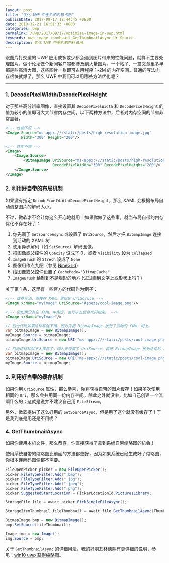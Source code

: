 ```yaml
---
layout: post
title: "优化 UWP 中图片的内存占用"
publishDate: 2017-09-17 12:44:45 +0800
date: 2018-12-21 16:51:33 +0800
categories: uwp
permalink: /uwp/2017/09/17/optimize-image-in-uwp.html
keywords: uwp image thumbnail GetThumbnailAsync UriSource
description: 优化 UWP 中图片的内存占用。
---
```


跟图片打交道的 UWP 应用或多或少都会遇到图片带来的性能问题，就算不主要处理图片，做个论坛做个新闻客户端都涉及到大量图片。一个帖子、一篇文章里多半都是些高清大图，这些图片一张即可占用程序 1~2M 的内存空间。普通的写法内存很快就爆了，那么 UWP 中我们可以用哪些方法优化呢？

---

### 1. DecodePixelWidth/DecodePixelHeight

对于那些高分辨率图像，直接设置其 `DecodePixelWidth` 和 `DecodePixelHeight` 的值为较小的值即可大大节省内存空间。以下两种方法中，后者对内存空间的节省非常显著。

```xml
<!-- 性能不好 -->
<Image Source="ms-appx:///static/posts/high-resolution-image.jpg" 
       Width="300" Height="200"/>
```

```xml
<!-- 性能不错 -->
<Image>
    <Image.Source>
        <BitmapImage UriSource="ms-appx:///static/posts/high-resolution-image.jpg" 
                     DecodePixelWidth="300" DecodePixelHeight="200"/>
    </Image.Source>
</Image>
```

### 2. 利用好自带的布局机制

如果没有指定 `DecodePixelWidth`/`DecodePixelHeight`，那么 XAML 会根据布局自动调整图片的解码大小。

不过，微软才不会让你这么开心地就用！如果你做了这些事，就当布局自带的内存优化不存在好了：

1. 你先调了 `SetSourceAsync` 或设置了 `UriSource`，然后才把 `BitmapImage` 连接到活动的 XAML 树
1. 使用异步解码（如 `SetSource`）解码图像。
1. 把图像或父控件的 `Opacity` 设成了 0，或者 `Visibility` 设为 `Collapsed`
1. `ImageBrush` 的 `Strech` 设成了 `None`
1. 图像用作点九图（参见 [NineGrid](https://docs.microsoft.com/zh-cn/uwp/api/Windows.UI.Xaml.Controls.Image#Windows_UI_Xaml_Controls_Image_NineGrid?wt.mc_id=MVP)）
1. 给图像或父控件设置了 `CacheMode="BitmapCache"`
1. `ImageBrush` 绘制到不是矩形的地方 (试过画到文字上或形状上吗？)

关于第 1 条，这里有一些官方的代码作为例子：

```xml
<!-- 推荐写法，直接在 XAML 里指定 UriSoruce -->
<Image x:Name="myImage" UriSource="Assets/cool-image.png"/>
```

```xml
<!-- 但如果没有在 XAML 中指定，也可以去后台代码指定。 -->
<Image x:Name="myImage"/>
```

```csharp
// 后台代码如果这样写就不错，因为先把 BitmapImage 放到了活动的 XAML 树上。
var bitmapImage = new BitmapImage();
myImage.Source = bitmapImage;
bitmapImage.UriSource = new URI("ms-appx:///static/posts/cool-image.png", UriKind.RelativeOrAbsolute);
```

```csharp
// 然而这样写就不太推荐了，因为先设置了 UriSource，再把 BitmapImage 放到活动的 XAML 树上。
var bitmapImage = new BitmapImage();
bitmapImage.UriSource = new URI("ms-appx:///static/posts/cool-image.png", UriKind.RelativeOrAbsolute);
myImage.Source = bitmapImage;
```

### 3. 利用好自带的缓存机制

如果你用 `UriSource` 属性，那么恭喜，你将获得自带的图片缓存！如果多次使用相同的 `Uri`，那么会共用同一份内存空间。除此之外就没啦，比如自己创建一个流啊什么的；这就是说并不建议自己用 `FileStream`。

另外，微软提供了这么好用的 `SetSourceAsync`，但是用了这个就没有缓存了！于是我到底是用还是不用呢？

### 4. GetThumbnailAsync

如果你使用本机文件，那么恭喜，你直接获得了拿到系统自带缩略图的机会！

使用系统自带的缩略图比前面的方法都更好，因为如果系统已经生成好了缩略图，你根本连解码图像都不需要。

```csharp
FileOpenPicker picker = new FileOpenPicker();
picker.FileTypeFilter.Add(".bmp");
picker.FileTypeFilter.Add(".jpg");
picker.FileTypeFilter.Add(".jpeg");
picker.FileTypeFilter.Add(".png");
picker.SuggestedStartLocation = PickerLocationId.PicturesLibrary;

StorageFile file = await picker.PickSingleFileAsync();

StorageItemThumbnail fileThumbnail = await file.GetThumbnailAsync(ThumbnailMode.SingleItem, 64);

BitmapImage bmp = new BitmapImage();
bmp.SetSource(fileThumbnail);

Image img = new Image();
img.Source = bmp;
```

关于 `GetThumbnailAsync` 的详细用法，我的好朋友林德熙有更详细的说明，参见：[win10 uwp 获得缩略图](https://blog.lindexi.com//post/win10-uwp-%E8%8E%B7%E5%BE%97%E7%BC%A9%E7%95%A5%E5%9B%BE.html)。
